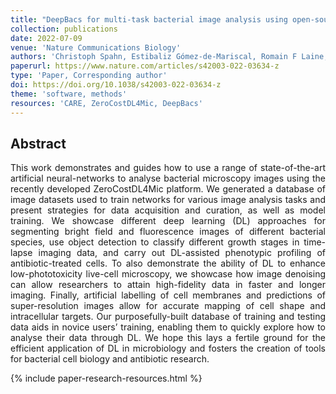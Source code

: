 ```yaml
---
title: "DeepBacs for multi-task bacterial image analysis using open-source deep learning approaches"
collection: publications
date: 2022-07-09
venue: 'Nature Communications Biology'
authors: 'Christoph Spahn, Estibaliz Gómez-de-Mariscal, Romain F Laine, Pedro M Pereira, Lucas von Chamier, Mia Conduit, Mariana G Pinho, Guillaume Jacquemet, Séamus Holden, Mike Heilemann, Ricardo Henriques'
paperurl: https://www.nature.com/articles/s42003-022-03634-z
type: 'Paper, Corresponding author'
doi: https://doi.org/10.1038/s42003-022-03634-z
theme: 'software, methods'
resources: 'CARE, ZeroCostDL4Mic, DeepBacs'
---
```


<h2> Abstract </h2>
<p align= "justify">
This work demonstrates and guides how to use a range of state-of-the-art artificial neural-networks to analyse bacterial microscopy images using the recently developed ZeroCostDL4Mic platform. We generated a database of image datasets used to train networks for various image analysis tasks and present strategies for data acquisition and curation, as well as model training. We showcase different deep learning (DL) approaches for segmenting bright field and fluorescence images of different bacterial species, use object detection to classify different growth stages in time-lapse imaging data, and carry out DL-assisted phenotypic profiling of antibiotic-treated cells. To also demonstrate the ability of DL to enhance low-phototoxicity live-cell microscopy, we showcase how image denoising can allow researchers to attain high-fidelity data in faster and longer imaging. Finally, artificial labelling of cell membranes and predictions of super-resolution images allow for accurate mapping of cell shape and intracellular targets. Our purposefully-built database of training and testing data aids in novice users’ training, enabling them to quickly explore how to analyse their data through DL. We hope this lays a fertile ground for the efficient application of DL in microbiology and fosters the creation of tools for bacterial cell biology and antibiotic research.

{% include paper-research-resources.html %}
